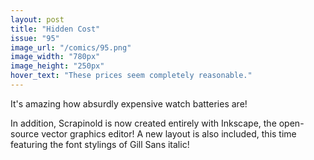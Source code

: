 ```yaml
---
layout: post
title: "Hidden Cost"
issue: "95"
image_url: "/comics/95.png"
image_width: "780px"
image_height: "250px"
hover_text: "These prices seem completely reasonable."
---
```

It's amazing how absurdly expensive watch batteries are!  

In addition, Scrapinold is now created entirely with Inkscape, the open-source vector graphics editor!  A new layout is also included, this time featuring the font stylings of Gill Sans italic!
